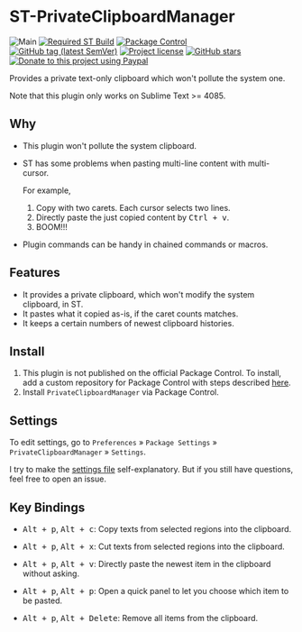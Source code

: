 # ST-PrivateClipboardManager

![Main](https://github.com/jfcherng-sublime/ST-PrivateClipboardManager/workflows/Main/badge.svg?branch=master)
[![Required ST Build](https://img.shields.io/badge/ST-4085+-orange.svg?style=flat-square&logo=sublime-text)](https://www.sublimetext.com)
[![Package Control](https://img.shields.io/packagecontrol/dt/PrivateClipboardManager?style=flat-square)](https://packagecontrol.io/packages/PrivateClipboardManager)
[![GitHub tag (latest SemVer)](https://img.shields.io/github/tag/jfcherng-sublime/ST-PrivateClipboardManager?style=flat-square&logo=github)](https://github.com/jfcherng-sublime/ST-PrivateClipboardManager/tags)
[![Project license](https://img.shields.io/github/license/jfcherng-sublime/ST-PrivateClipboardManager?style=flat-square&logo=github)](https://github.com/jfcherng-sublime/ST-PrivateClipboardManager/blob/master/LICENSE)
[![GitHub stars](https://img.shields.io/github/stars/jfcherng-sublime/ST-PrivateClipboardManager?style=flat-square&logo=github)](https://github.com/jfcherng-sublime/ST-PrivateClipboardManager/stargazers)
[![Donate to this project using Paypal](https://img.shields.io/badge/paypal-donate-blue.svg?style=flat-square&logo=paypal)](https://www.paypal.me/jfcherng/5usd)

Provides a private text-only clipboard which won't pollute the system one.

Note that this plugin only works on Sublime Text >= 4085.

## Why

- This plugin won't pollute the system clipboard.
- ST has some problems when pasting multi-line content with multi-cursor.

  For example,

  1. Copy with two carets. Each cursor selects two lines.
  1. Directly paste the just copied content by <kbd>Ctrl + v</kbd>.
  1. BOOM!!!

- Plugin commands can be handy in chained commands or macros.

## Features

- It provides a private clipboard, which won't modify the system clipboard, in ST.
- It pastes what it copied as-is, if the caret counts matches.
- It keeps a certain numbers of newest clipboard histories.

## Install

1. This plugin is not published on the official Package Control.
   To install, add a custom repository for Package Control with steps described
   [here](https://github.com/jfcherng-sublime/ST-my-package-control/blob/master/README.md#usage).
1. Install `PrivateClipboardManager` via Package Control.

## Settings

To edit settings, go to `Preferences` » `Package Settings` » `PrivateClipboardManager` » `Settings`.

I try to make the [settings file](https://github.com/jfcherng-sublime/ST-PrivateClipboardManager/blob/master/PrivateClipboardManager.sublime-settings)
self-explanatory. But if you still have questions, feel free to open an issue.

## Key Bindings

- <kbd>Alt + p</kbd>, <kbd>Alt + c</kbd>:
  Copy texts from selected regions into the clipboard.

- <kbd>Alt + p</kbd>, <kbd>Alt + x</kbd>:
  Cut texts from selected regions into the clipboard.

- <kbd>Alt + p</kbd>, <kbd>Alt + v</kbd>:
  Directly paste the newest item in the clipboard without asking.

- <kbd>Alt + p</kbd>, <kbd>Alt + p</kbd>:
  Open a quick panel to let you choose which item to be pasted.

- <kbd>Alt + p</kbd>, <kbd>Alt + Delete</kbd>:
  Remove all items from the clipboard.
